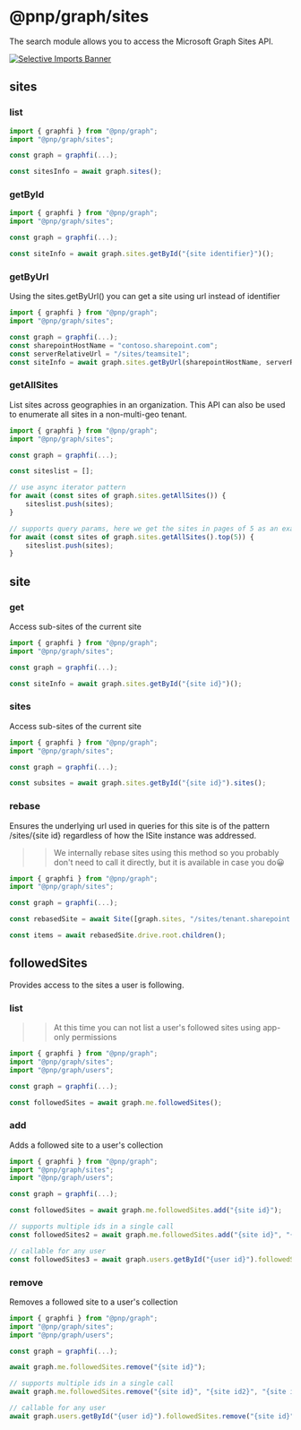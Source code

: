# @pnp/graph/sites

The search module allows you to access the Microsoft Graph Sites API.

[![Selective Imports Banner](https://img.shields.io/badge/Selective%20Imports-informational.svg)](../concepts/selective-imports.md)  

## sites

### list

```TypeScript
import { graphfi } from "@pnp/graph";
import "@pnp/graph/sites";

const graph = graphfi(...);

const sitesInfo = await graph.sites();
```

### getById

```TypeScript
import { graphfi } from "@pnp/graph";
import "@pnp/graph/sites";

const graph = graphfi(...);

const siteInfo = await graph.sites.getById("{site identifier}")();
```

### getByUrl

Using the sites.getByUrl() you can get a site using url instead of identifier

```TypeScript
import { graphfi } from "@pnp/graph";
import "@pnp/graph/sites";

const graph = graphfi(...);
const sharepointHostName = "contoso.sharepoint.com";
const serverRelativeUrl = "/sites/teamsite1";
const siteInfo = await graph.sites.getByUrl(sharepointHostName, serverRelativeUrl)();
```

### getAllSites

List sites across geographies in an organization. This API can also be used to enumerate all sites in a non-multi-geo tenant.

```TypeScript
import { graphfi } from "@pnp/graph";
import "@pnp/graph/sites";

const graph = graphfi(...);

const siteslist = [];

// use async iterator pattern
for await (const sites of graph.sites.getAllSites()) {
    siteslist.push(sites);
}

// supports query params, here we get the sites in pages of 5 as an example
for await (const sites of graph.sites.getAllSites().top(5)) {
    siteslist.push(sites);
}
```

## site

### get

Access sub-sites of the current site

```TypeScript
import { graphfi } from "@pnp/graph";
import "@pnp/graph/sites";

const graph = graphfi(...);

const siteInfo = await graph.sites.getById("{site id}")();
```

### sites

Access sub-sites of the current site

```TypeScript
import { graphfi } from "@pnp/graph";
import "@pnp/graph/sites";

const graph = graphfi(...);

const subsites = await graph.sites.getById("{site id}").sites();
```

### rebase

Ensures the underlying url used in queries for this site is of the pattern /sites/{site id} regardless of how the ISite instance was addressed.

>> We internally rebase sites using this method so you probably don't need to call it directly, but it is available in case you do😀 

```TypeScript
import { graphfi } from "@pnp/graph";
import "@pnp/graph/sites";

const graph = graphfi(...);

const rebasedSite = await Site([graph.sites, "/sites/tenant.sharepoint.com:/sites/dev:"]).rebase();

const items = await rebasedSite.drive.root.children();
```

## followedSites

Provides access to the sites a user is following.

### list

>> At this time you can not list a user's followed sites using app-only permissions

```TypeScript
import { graphfi } from "@pnp/graph";
import "@pnp/graph/sites";
import "@pnp/graph/users";

const graph = graphfi(...);

const followedSites = await graph.me.followedSites();
```

### add

Adds a followed site to a user's collection

```TypeScript
import { graphfi } from "@pnp/graph";
import "@pnp/graph/sites";
import "@pnp/graph/users";

const graph = graphfi(...);

const followedSites = await graph.me.followedSites.add("{site id}");

// supports multiple ids in a single call
const followedSites2 = await graph.me.followedSites.add("{site id}", "{site id2}", "{site id3}", "{site id4}");

// callable for any user
const followedSites3 = await graph.users.getById("{user id}").followedSites.add("{site id}", "{site id2}", "{site id3}", "{site id4}");
```

### remove

Removes a followed site to a user's collection

```TypeScript
import { graphfi } from "@pnp/graph";
import "@pnp/graph/sites";
import "@pnp/graph/users";

const graph = graphfi(...);

await graph.me.followedSites.remove("{site id}");

// supports multiple ids in a single call
await graph.me.followedSites.remove("{site id}", "{site id2}", "{site id3}", "{site id4}");

// callable for any user
await graph.users.getById("{user id}").followedSites.remove("{site id}", "{site id2}", "{site id3}", "{site id4}");
```
